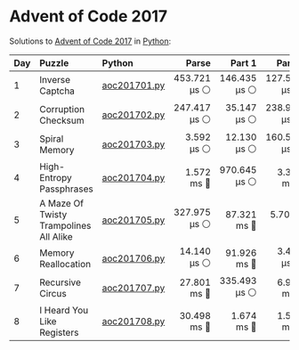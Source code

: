 # Advent of Code 2017

Solutions to [Advent of Code 2017](https://adventofcode.com/2017/) in [Python](https://www.python.org/):

| Day  | Puzzle                                 | Python                                                                 |        Parse |       Part 1 |       Part 2 |
| :--- | :------------------------------------- | :--------------------------------------------------------------------- | -----------: | -----------: | -----------: |
| 1    | Inverse Captcha                        | [aoc201701.py](01_inverse_captcha/aoc201701.py)                        | 453.721 μs ⚪️ | 146.435 μs ⚪️ | 127.570 μs ⚪️ |
| 2    | Corruption Checksum                    | [aoc201702.py](02_corruption_checksum/aoc201702.py)                    | 247.417 μs ⚪️ |  35.147 μs ⚪️ | 238.987 μs ⚪️ |
| 3    | Spiral Memory                          | [aoc201703.py](03_spiral_memory/aoc201703.py)                          |   3.592 μs ⚪️ |  12.130 μs ⚪️ | 160.571 μs ⚪️ |
| 4    | High-Entropy Passphrases               | [aoc201704.py](04_high-entropy_passphrases/aoc201704.py)               |   1.572 ms 🔵 | 970.645 μs ⚪️ |   3.393 ms 🔵 |
| 5    | A Maze Of Twisty Trampolines All Alike | [aoc201705.py](05_a_maze_of_twisty_trampolines_all_alike/aoc201705.py) | 327.975 μs ⚪️ |  87.321 ms 🔵 |    5.705 s 🔴 |
| 6    | Memory Reallocation                    | [aoc201706.py](06_memory_reallocation/aoc201706.py)                    |  14.140 μs ⚪️ |  91.926 ms 🔵 |   3.451 μs ⚪️ |
| 7    | Recursive Circus                       | [aoc201707.py](07_recursive_circus/aoc201707.py)                       |  27.801 ms 🔵 | 335.493 μs ⚪️ |   6.954 ms 🔵 |
| 8    | I Heard You Like Registers             | [aoc201708.py](08_i_heard_you_like_registers/aoc201708.py)             |  30.498 ms 🔵 |   1.674 ms 🔵 |   1.520 ms 🔵 |

